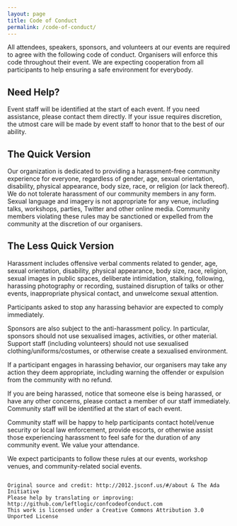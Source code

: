 ```yaml
---
layout: page
title: Code of Conduct
permalink: /code-of-conduct/
---
```


All attendees, speakers, sponsors, and volunteers at our events are required
to agree with the following code of conduct. Organisers will enforce this code
throughout their event. We are expecting cooperation from all participants to
help ensuring a safe environment for everybody.

## Need Help?

Event staff will be identified at the start of each event. If you need
assistance, please contact them directly. If your issue requires discretion,
the utmost care will be made by event staff to honor that to the best of our
ability.

## The Quick Version

Our organization is dedicated to providing a harassment-free community
experience for everyone, regardless of gender, age, sexual orientation,
disability, physical appearance, body size, race, or religion (or lack thereof).
We do not tolerate harassment of our community members in any form. Sexual
language and imagery is not appropriate for any venue, including
talks, workshops, parties, Twitter and other online media. Community members
violating these rules may be sanctioned or expelled from the community at the
discretion of our organisers.

## The Less Quick Version

Harassment includes offensive verbal comments related to gender, age, sexual
orientation, disability, physical appearance, body size, race, religion, sexual
images in public spaces, deliberate intimidation, stalking, following, harassing
photography or recording, sustained disruption of talks or other events,
inappropriate physical contact, and unwelcome sexual attention.

Participants asked to stop any harassing behavior are expected to comply
immediately.

Sponsors are also subject to the anti-harassment policy. In particular,
sponsors should not use sexualised images, activities, or other material.
Support staff (including volunteers) should not use sexualised
clothing/uniforms/costumes, or otherwise create a sexualised environment.

If a participant engages in harassing behavior, our organisers may take any
action they deem appropriate, including warning the offender or expulsion from
the community with no refund.

If you are being harassed, notice that someone else is being harassed, or have
any other concerns, please contact a member of our staff immediately.
Community staff will be identified at the start of each event.

Community staff will be happy to help participants contact hotel/venue security
or local law enforcement, provide escorts, or otherwise assist those
experiencing harassment to feel safe for the duration of any community event. We
value your attendance.

We expect participants to follow these rules at our events, workshop venues,
and community-related social events.

~~~

Original source and credit: http://2012.jsconf.us/#/about & The Ada Initiative
Please help by translating or improving: http://github.com/leftlogic/confcodeofconduct.com
This work is licensed under a Creative Commons Attribution 3.0 Unported License
